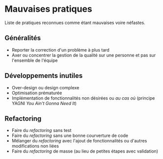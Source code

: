 # Mauvaises pratiques

Liste de pratiques reconnues comme étant mauvaises voire néfastes.

## Généralités

* Reporter la correction d'un problème à plus tard
* Axer ou concentrer la gestion de la qualité sur une personne et pas sur l'ensemble de l'équipe

## Développements inutiles

* Over-design ou design complexe
* Optimisation prématurée
* Implémentation de fonctionnalités non désirées ou _au cas où_ (principe YAGNI _You Ain't Gonna Need It_)

## Refactoring

* Faire du _refactoring_ sans test
* Faire du _refactoring_ sans une bonne courverture de code
* Mélanger du _refactoring_ avec l'ajout de fonctionnalités ou d'autres modifications non liées
* Faire du _refactoring_ de masse (au lieu de petites étapes avec validation)
